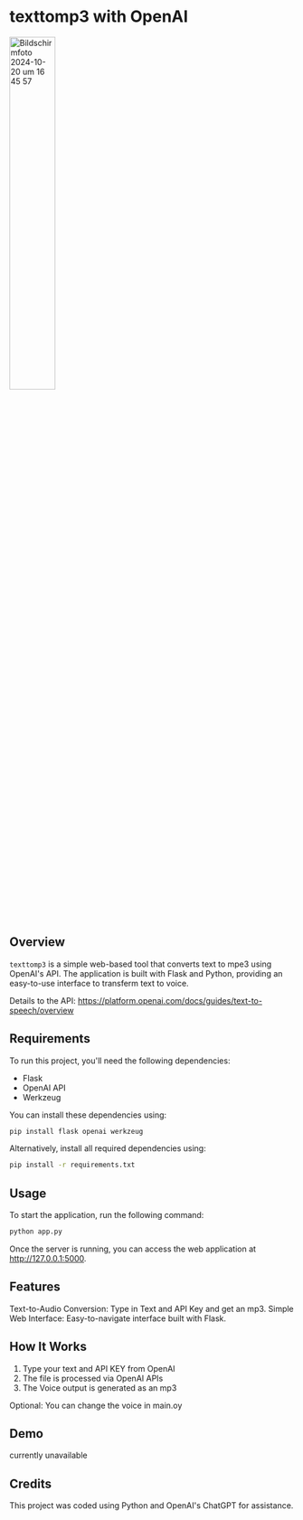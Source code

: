 # texttomp3 with OpenAI

<img width="40%" alt="Bildschirmfoto 2024-10-20 um 16 45 57" src="https://github.com/user-attachments/assets/1fa0b759-c155-4db6-8ed2-3c5b4ad40de0">


## Overview

`texttomp3` is a simple web-based tool that converts text to mpe3 using OpenAI's  API. The application is built with Flask and Python, providing an easy-to-use interface to transferm text to voice.

Details to the API: https://platform.openai.com/docs/guides/text-to-speech/overview

## Requirements

To run this project, you'll need the following dependencies:

- Flask
- OpenAI API
- Werkzeug

You can install these dependencies using:

```bash
pip install flask openai werkzeug
```

Alternatively, install all required dependencies using:
```bash
pip install -r requirements.txt
```

## Usage
To start the application, run the following command:

```bash
python app.py
```

Once the server is running, you can access the web application at http://127.0.0.1:5000.

## Features
Text-to-Audio Conversion: Type in Text and API Key and get an mp3.
Simple Web Interface: Easy-to-navigate interface built with Flask.

## How It Works
1. Type your text and API KEY from OpenAI
2. The file is processed via OpenAI APIs
3. The Voice output is generated as an mp3

Optional: You can change the voice in main.oy

## Demo

currently unavailable


## Credits
This project was coded using Python and OpenAI's ChatGPT for assistance.



